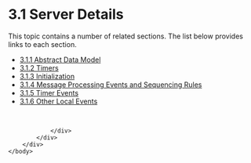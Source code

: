 <html dir="LTR" xmlns:mshelp="http://msdn.microsoft.com/mshelp" xmlns:ddue="http://ddue.schemas.microsoft.com/authoring/2003/5" xmlns:xlink="http://www.w3.org/1999/xlink" xmlns:tool="http://www.microsoft.com/tooltip">
    <head>
        <meta http-equiv="Content-Type" content="text/html; CHARSET=utf-8"></meta>
        <meta name="save" content="history"></meta>
        <title>3.1 Server Details</title>
        <xml>
            <mshelp:toctitle title="3.1 Server Details"></mshelp:toctitle>
            <mshelp:rltitle title="[MS-SSAS]: Server Details"></mshelp:rltitle>
            <mshelp:keyword index="A" term="90c12ce4-e2d6-46f5-b0b9-4a1701f439cf"></mshelp:keyword>
            <mshelp:attr name="DCSext.ContentType" value="open specification"></mshelp:attr>
            <mshelp:attr name="AssetID" value="90c12ce4-e2d6-46f5-b0b9-4a1701f439cf"></mshelp:attr>
            <mshelp:attr name="TopicType" value="kbRef"></mshelp:attr>
            <mshelp:attr name="DCSext.Title" value="[MS-SSAS]: Server Details" />
        </xml>
    </head>
    <body>
        <div id="header">
            <h1 class="heading">3.1 Server Details</h1>
        </div>
        <div id="mainSection">
            <div id="mainBody">
                <div id="allHistory" class="saveHistory"></div>
                <div id="sectionSection0" class="section" name="collapseableSection">
                    <p>This topic contains a number of related sections. The list below provides links to each section.<br /></p><ul><li><span><a href="f7c5c955-e0b7-4851-9ffe-13f1c2c74791.htm">3.1.1 Abstract Data Model</a></span></li><li><span><a href="489deb56-ff5d-46b8-b815-8aed7de3f92b.htm">3.1.2 Timers</a></span></li><li><span><a href="8c69c079-5d44-4b66-9600-c445e43e51f0.htm">3.1.3 Initialization</a></span></li><li><span><a href="fadf897b-33e2-41ae-abd5-2cdc997166c2.htm">3.1.4 Message Processing Events and Sequencing Rules</a></span></li><li><span><a href="aedc737c-c699-4b7b-a850-4670db389112.htm">3.1.5 Timer Events</a></span></li><li><span><a href="acb57f37-0949-4c8d-abd3-a18a9f7f951f.htm">3.1.6 Other Local Events</a></span></li></ul><p><br /></p>


                </div>
            </div>
        </div>
    </body>
</html>